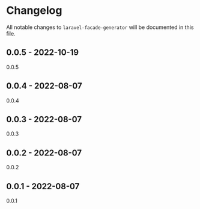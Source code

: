 # Changelog

All notable changes to `laravel-facade-generator` will be documented in this file.

## 0.0.5 - 2022-10-19

0.0.5

## 0.0.4 - 2022-08-07

0.0.4

## 0.0.3 - 2022-08-07

0.0.3

## 0.0.2 - 2022-08-07

0.0.2

## 0.0.1 - 2022-08-07

0.0.1
